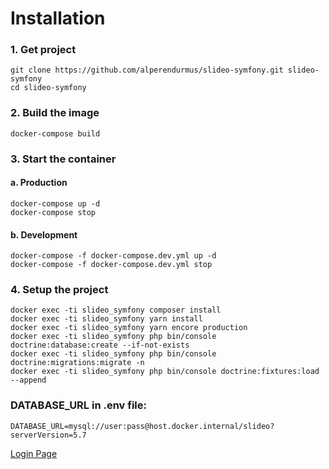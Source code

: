 # Installation

### 1. Get project
```
git clone https://github.com/alperendurmus/slideo-symfony.git slideo-symfony
cd slideo-symfony
```

### 2. Build the image
```
docker-compose build
```

### 3. Start the container
#### a. Production
```
docker-compose up -d
docker-compose stop
```
#### b. Development
```
docker-compose -f docker-compose.dev.yml up -d
docker-compose -f docker-compose.dev.yml stop
```

### 4. Setup the project
```
docker exec -ti slideo_symfony composer install
docker exec -ti slideo_symfony yarn install
docker exec -ti slideo_symfony yarn encore production
docker exec -ti slideo_symfony php bin/console doctrine:database:create --if-not-exists
docker exec -ti slideo_symfony php bin/console doctrine:migrations:migrate -n 
docker exec -ti slideo_symfony php bin/console doctrine:fixtures:load --append
```

### DATABASE_URL in .env file:
```
DATABASE_URL=mysql://user:pass@host.docker.internal/slideo?serverVersion=5.7
```

[Login Page](https://localhost:5500/login)
